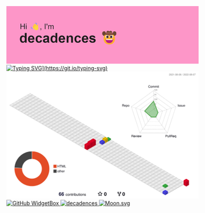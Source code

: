 
![alt decadences](https://github.com/decadences/decadences/blob/main/header.png)
[![Typing SVG](https://readme-typing-svg.herokuapp.com?lines=Hello+I'm+decadences%2C+I'm+glad+you+visited+my+page%2C+have+fun!)](https://git.io/typing-svg)
![](./profile-3d-contrib/profile-gitblock.svg)
![GitHub WidgetBox](https://github-widgetbox.vercel.app/api/profile?username=decadences&data=followers,repositories,stars,commits)
![decadences](https://capsule-render.vercel.app/api?type=waving&height=200&text=decadences!&fontAlign=80&fontAlignY=40&color=gradient)
![Moon.svg](https://moon-svg.minung.dev/moon.svg?theme=basic)](https://moon-svg.minung.dev)
